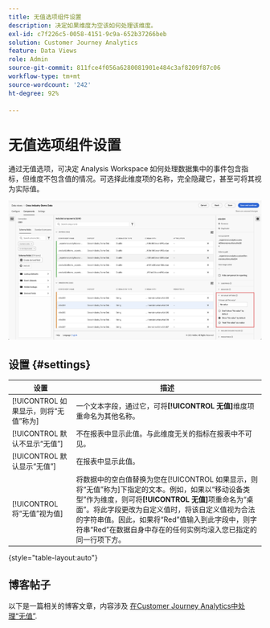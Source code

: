```yaml
---
title: 无值选项组件设置
description: 决定如果维度为空该如何处理该维度。
exl-id: c7f226c5-0058-4151-9c9a-652b37266beb
solution: Customer Journey Analytics
feature: Data Views
role: Admin
source-git-commit: 811fce4f056a6280081901e484c3af8209f87c06
workflow-type: tm+mt
source-wordcount: '242'
ht-degree: 92%

---
```


# 无值选项组件设置

通过无值选项，可决定 Analysis Workspace 如何处理数据集中的事件包含指标，但维度不包含值的情况。可选择此维度项的名称，完全隐藏它，甚至可将其视为实际值。

![无值选项](../assets/no-value-options.png)

## 设置 {#settings}

| 设置 | 描述 |
| --- | --- |
| [!UICONTROL 如果显示，则将“无值”称为] | 一个文本字段，通过它，可将&#x200B;**[!UICONTROL 无值]**&#x200B;维度项重命名为其他名称。 |
| [!UICONTROL 默认不显示“无值”] | 不在报表中显示此值。与此维度无关的指标在报表中不可见。 |
| [!UICONTROL 默认显示“无值”] | 在报表中显示此值。 |
| [!UICONTROL 将“无值”视为值] | 将数据中的空白值替换为您在[!UICONTROL 如果显示，则将“无值”称为]下指定的文本。例如，如果以“移动设备类型”作为维度，则可将&#x200B;**[!UICONTROL 无值]**&#x200B;项重命名为“桌面”。将此字段更改为自定义值时，将该自定义值视为合法的字符串值。因此，如果将“Red”值输入到此字段中，则字符串“Red”在数据自身中存在的任何实例均滚入您已指定的同一行项下方。 |

{style="table-layout:auto"}

## 博客帖子

以下是一篇相关的博客文章，内容涉及 [在Customer Journey Analytics中处理“无值”](https://experienceleaguecommunities.adobe.com/t5/adobe-analytics-blogs/handling-quot-no-value-quot-in-customer-journey-analytics/ba-p/597339).
